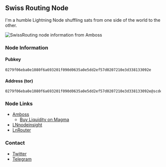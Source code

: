 ## Swiss Routing Node

I'm a humble Lightning Node shuffling sats from one side of the world to the other.

![SwissRouting node information from Amboss](https://opengraph.amboss.space/node/0279f06eba0e1080f6a693201f090d0635a0e5dd2ef57d0207210e3d338133092e)

### Node Information

#### Pubkey

    0279f06eba0e1080f6a693201f090d0635a0e5dd2ef57d0207210e3d338133092e

#### Address (tor)

    0279f06eba0e1080f6a693201f090d0635a0e5dd2ef57d0207210e3d338133092e@scdesnle7un7ns3m4doocbfg6u6ovo4etbp4bb2vha3xju4hxp3ehcqd.onion:9736

### Node Links

- [Amboss](https://amboss.space/node/0279f06eba0e1080f6a693201f090d0635a0e5dd2ef57d0207210e3d338133092e)
    - [Buy Liquidity on Magma](https://amboss.space/magma/offer/76092146-bc8b-4e9b-bb7f-96c07a66bde7)
- [LNnodeinsight](https://lnnodeinsight.com/?/0279f06eba0e1080f6a693201f090d0635a0e5dd2ef57d0207210e3d338133092e)
- [LnRouter](https://lnrouter.app/node/0279f06eba0e1080f6a693201f090d0635a0e5dd2ef57d0207210e3d338133092e)

### Contact

- [Twitter](https://twitter.com/SwissRouting)
- [Telegram](https://t.me/SwissRouting)
